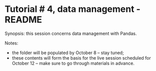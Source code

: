 # Tutorial # 4, data management - README

Synopsis: this session concerns data management with Pandas.

Notes:

+   the folder will be populated by October 8 – stay tuned;
+   these contents will form the basis for the live session scheduled for October 12 – make sure to go through materials in advance.
